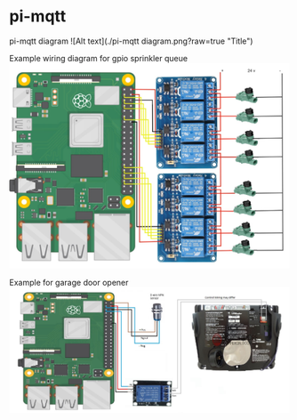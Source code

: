 # pi-mqtt

pi-mqtt diagram
![Alt text](./pi-mqtt diagram.png?raw=true "Title")

Example wiring diagram for gpio sprinkler queue 
![Alt text](./pi_sprinkler_wiring.jpg?raw=true "Title")

Example for garage door opener
![Alt text](./pi_garage_door_wiring.jpg?raw=true "Title")

